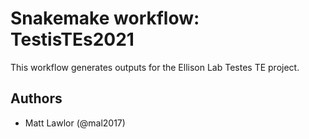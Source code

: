 # Snakemake workflow: TestisTEs2021

This workflow generates outputs for the Ellison Lab Testes TE project.

## Authors

* Matt Lawlor (@mal2017)
